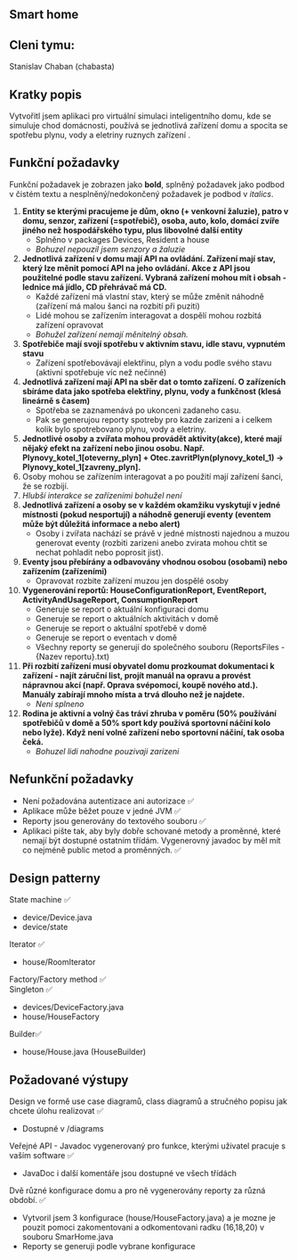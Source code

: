 <h2>Smart home</h2>

<h2>Cleni tymu:</h2> Stanislav Chaban (chabasta) 

<h2>Kratky popis</h2>

Vytvořitl jsem aplikaci pro virtuální simulaci inteligentního domu, kde se simuluje chod domácnosti, používá se jednotlivá zařízení domu a spocita se spotřebu plynu, vody a eletriny ruznych zařízení .

<h2>Funkční požadavky</h2>
Funkční požadavek je zobrazen jako <strong>bold</strong>, splněný požadavek jako podbod v čistém textu a nesplněný/nedokončený požadavek je podbod v <em>italics</em>.<br>

<ol>
<li><strong>Entity se kterými pracujeme je dům, okno (+ venkovní žaluzie), patro v domu, senzor, zařízení (=spotřebič), osoba, auto, kolo, domácí zvíře jiného než hospodářského typu, plus libovolné další entity</strong>
  <ul>
    <li>Splněno v packages Devices, Resident a house
    <li> <em>Bohuzel nepouzil jsem senzory a žaluzie</em>
  </ul>
<li><strong>Jednotlivá zařízení v domu mají API na ovládání. Zařízení mají stav, který lze měnit pomocí API na jeho ovládání. Akce z API jsou použitelné podle stavu zařízení. Vybraná zařízení mohou mít i obsah - lednice má jídlo, CD přehrávač má CD.</strong>
<ul>
<li> Každé zařízení má vlastní stav, který se může změnit náhodně (zařízení má malou šanci na rozbití při puziti)
<li> Lidé mohou se zařízením interagovat a dospělí mohou rozbitá zařízení opravovat
<li> <em>Bohužel zařízení nemají měnitelný obsah.</em>
</ul>
<li><strong>Spotřebiče mají svojí spotřebu v aktivním stavu, idle stavu, vypnutém stavu</strong>
<ul>
<li> Zařízení spotřebovávají elektřinu, plyn a vodu podle svého stavu (aktivní spotřebuje víc než nečinné)
</ul>
<li><strong>Jednotlivá zařízení mají API na sběr dat o tomto zařízení. O zařízeních sbíráme data jako spotřeba elektřiny, plynu, vody a funkčnost (klesá lineárně s časem)</strong>
<ul>
<li> Spotřeba se zaznamenává po ukonceni zadaneho casu.
<li> Pak se generujou reporty spotreby pro kazde zarizeni a i celkem kolik bylo spotrebovano plynu, vody a eletriny.
</ul>
<li><strong>Jednotlivé osoby a zvířata mohou provádět aktivity(akce), které mají nějaký efekt na zařízení nebo jinou osobu. Např. Plynovy_kotel_1[oteverny_plyn] + Otec.zavritPlyn(plynovy_kotel_1) -> Plynovy_kotel_1[zavreny_plyn].</strong>
</ul>
<li> Osoby mohou se zařízením interagovat a po použití mají zařízení šanci, že se rozbijí.
<li> <em>Hlubší interakce se zařízeními bohužel není</em>
</ul>
<li><strong>Jednotlivá zařízení a osoby se v každém okamžiku vyskytují v jedné místnosti (pokud nesportují) a náhodně generují eventy (eventem může být důležitá informace a nebo alert)</strong>
<ul>
<li> Osoby i zvířata nachází se právě v jedné místnosti najednou a muzou generovat eventy (rozbiti zarizeni anebo zvirata mohou chtit se nechat pohladit nebo poprosit jist).
</ul>
<li><strong>Eventy jsou přebírány a odbavovány vhodnou osobou (osobami) nebo zařízením (zařízeními)</strong>
<ul>
<li> Opravovat rozbite zařízení muzou jen dospělé osoby
</ul>
<li><strong>Vygenerování reportů: HouseConfigurationReport, EventReport, ActivityAndUsageReport, ConsumptionReport</strong>
<ul>
<li> Generuje se report o aktuální konfiguraci domu
<li> Generuje se report o aktuálních aktivitách v domě
<li> Generuje se report o aktuální spotřebě v domě
<li> Generuje se report o eventach v domě
<li> Všechny reporty se generují do společného souboru (ReportsFiles - {Nazev reportu}.txt)
</ul>
<li><strong>Při rozbití zařízení musí obyvatel domu prozkoumat dokumentaci k zařízení - najít záruční list, projít manuál na opravu a provést nápravnou akcí (např. Oprava svépomocí, koupě nového atd.). Manuály zabírají mnoho místa a trvá dlouho než je najdete.</strong>
<ul>
<li> <em>Neni splneno</em>
</ul>
<li><strong>Rodina je aktivní a volný čas tráví zhruba v poměru (50% používání spotřebičů v domě a 50% sport kdy používá sportovní náčiní kolo nebo lyže). Když není volné zařízení nebo sportovní náčiní, tak osoba čeká.</strong>

<ul>
<li> <em>Bohuzel lidi nahodne pouzivaji zarizeni </em>
</ul>
  
</ol>
<h2>Nefunkční požadavky</h2>
<ul>
<li>Není požadována autentizace ani autorizace ✅

<li>Aplikace může běžet pouze v jedné JVM ✅

<li>Reporty jsou generovány do textového souboru ✅

<li>Aplikaci pište tak, aby byly dobře schované metody a proměnné, které nemají být dostupné ostatním třídám. Vygenerovný javadoc by měl mít co nejméně public metod a proměnných. ✅ </li>
</ul>
<h2>Design patterny</h2>

State machine ✅
<ul>
<li>device/Device.java
<li>device/state
</ul>

Iterator ✅
<ul>
<li>house/RoomIterator
</ul>

Factory/Factory method ✅<br>
Singleton ✅
<ul>
<li>devices/DeviceFactory.java
<li>house/HouseFactory
</ul>

Builder✅
<ul>
<li>house/House.java (HouseBuilder)
</ul>
<h2>Požadované výstupy</h2>

Design ve formě use case diagramů, class diagramů a stručného popisu jak chcete úlohu realizovat ✅
<ul>
<li>Dostupné v /diagrams</li>
</ul>

Veřejné API - Javadoc vygenerovaný pro funkce, kterými uživatel pracuje s vaším software ✅
<ul>
<li>JavaDoc i další komentáře jsou dostupné ve všech třídách</li>
</ul>

Dvě různé konfigurace domu a pro ně vygenerovány reporty za různá období. ✅
<ul>
<li>Vytvoril jsem 3 konfigurace (house/HouseFactory.java) a je mozne je pouzit pomoci zakomentovani a odkomentovani radku (16,18,20) v souboru SmarHome.java</li>

<li>Reporty se generuji podle vybrane konfigurace</li>
<ul>
